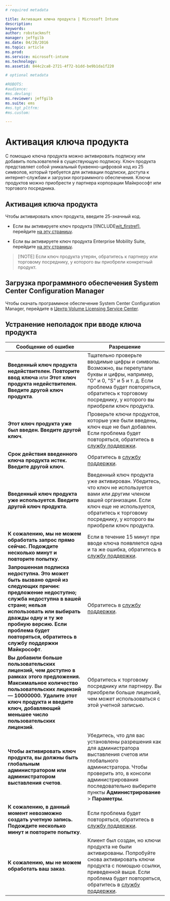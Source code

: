 ```yaml
---
# required metadata

title: Активация ключа продукта | Microsoft Intune
description:
keywords:
author: robstackmsft
manager: jeffgilb
ms.date: 04/28/2016
ms.topic: article
ms.prod:
ms.service: microsoft-intune
ms.technology:
ms.assetid: 844c2ca8-2721-4f72-b1dd-be9b1da1f220

# optional metadata

#ROBOTS:
#audience:
#ms.devlang:
ms.reviewer: jeffgilb
ms.suite: ems
#ms.tgt_pltfrm:
#ms.custom:

---
```


# Активация ключа продукта
С помощью ключа продукта можно активировать подписку или добавить пользователей в существующую подписку. Ключ продукта представляет собой уникальный буквенно-цифровой код из 25 символов, который требуется для активации подписки, доступа к интернет-службам и загрузки программного обеспечения. Ключи продуктов можно приобрести у партнера корпорации Майкрософт или торгового посредника.

## Активация ключа продукта
Чтобы активировать ключ продукта, введите 25-значный код.

-   Если вы активируете ключ продукта [!INCLUDE[wit_firstref](./includes/wit_firstref_md.md)], перейдите [на эту страницу](https://account.manage.microsoft.com/commerce/productkeystart.aspx).

-   Если вы активируете ключ продукта Enterprise Mobility Suite, перейдите [на эту страницу](http://www.microsoft.com/ems/open).

> [!NOTE] Если ключ продукта утерян, обратитесь к партнеру или торговому посреднику, у которого вы приобрели конкретный продукт.

## Загрузка программного обеспечения System Center Configuration Manager
Чтобы скачать программное обеспечение System Center Configuration Manager, перейдите в [Центр Volume Licensing Service Center](http://go.microsoft.com/fwlink/?LinkID=232300).

## Устранение неполадок при вводе ключа продукта

|Сообщение об ошибке|Разрешение|
|-----------------|--------------|
|**Введенный ключ продукта недействителен. Повторите ввод ключа** или **Этот ключ продукта недействителен. Введите другой ключ продукта**.|Тщательно проверьте вводимые цифры и символы. Возможно, вы перепутали буквы и цифры, например, "O" и 0, "S" и 5 и т. д. Если проблема будет повторяться, обратитесь к торговому посреднику, у которого вы приобрели ключ продукта.|
|**Этот ключ продукта уже был введен. Введите другой ключ**.|Проверьте ключи продуктов, которые уже были введены, ключ еще не был добавлен. Если проблема будет повторяться, обратитесь в [службу поддержки](http://go.microsoft.com/fwlink/?LinkID=394189).|
|**Срок действия введенного ключа продукта истек. Введите другой ключ**.|Обратитесь в [службу поддержки](http://go.microsoft.com/fwlink/?LinkID=394189).|
|**Введенный ключ продукта уже используется. Введите другой ключ продукта**.|Введенный ключ продукта уже активирован. Убедитесь, что ключ не используется вами или другим членом вашей организации. Если ключ еще не используется, обратитесь к торговому посреднику, у которого вы приобрели ключ продукта.|
|**К сожалению, мы не можем обработать запрос прямо сейчас. Подождите несколько минут и повторите попытку**.|Если в течение 15 минут при вводе ключа появляется одна и та же ошибка, обратитесь в [службу поддержки](http://go.microsoft.com/fwlink/?LinkID=394189).|
|**Запрошенная подписка недоступна. Это может быть вызвано одной из следующих причин: предложение недоступно; служба недоступна в вашей стране; нельзя использовать или выбирать дважды одну и ту же пробную версию. Если проблема будет повторяться, обратитесь в службу поддержки Майкрософт**.|Обратитесь в [службу поддержки](http://go.microsoft.com/fwlink/?LinkID=394189).|
|**Вы добавили больше пользовательских лицензий, чем доступно в рамках этого предложения. Максимальное количество пользовательских лицензий — 10000000. Удалите этот ключ продукта и введите ключ, добавляющий меньшее число пользовательских лицензий**.|Обратитесь к торговому посреднику или партнеру. Вы приобрели больше лицензий, чем может использоваться с этой учетной записью.|
|**Чтобы активировать ключ продукта, вы должны быть глобальным администратором или администратором выставления счетов**.|Убедитесь, что для вас установлены разрешения  как для администратора выставления счетов или глобального администратора. Чтобы проверить это, в консоли администрирования последовательно выберите пункты **Администрирование** &gt; **Параметры**.|
|**К сожалению, в данный момент невозможно создать учетную запись. Подождите несколько минут и повторите попытку**.|Если проблема будет повторяться, обратитесь в [службу поддержки](http://go.microsoft.com/fwlink/?LinkID=394189).|
|**К сожалению, мы не можем обработать ваш заказ**.|Клиент был создан, но ключи продукта не были активированы. Попробуйте снова активировать ключи продукта с помощью ссылки, приведенной выше. Если проблема будет повторяться, обратитесь в [службу поддержки](http://go.microsoft.com/fwlink/?LinkID=394189).|


<!--HONumber=Jun16_HO2-->


